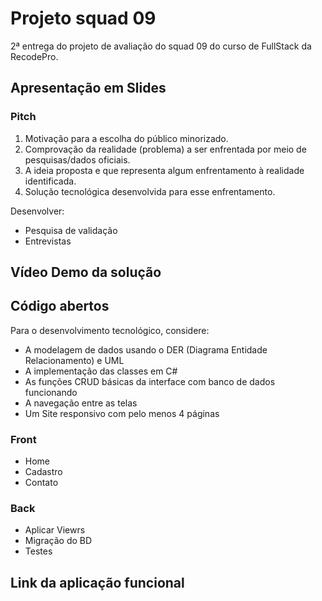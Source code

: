 # Projeto squad 09
 2ª entrega do projeto de avaliação do squad 09 do curso de FullStack da RecodePro.

## Apresentação em Slides
 ### Pitch
 
1. Motivação para a escolha do público minorizado.
3. Comprovação da realidade (problema) a ser enfrentada por meio de pesquisas/dados oficiais.
4. A ideia proposta e que representa algum enfrentamento à realidade identificada.
5. Solução tecnológica desenvolvida para esse enfrentamento.

Desenvolver:
- Pesquisa de validação
- Entrevistas

## Vídeo Demo da solução

## Código abertos

Para o desenvolvimento tecnológico, considere:
- A modelagem de dados usando o DER (Diagrama Entidade Relacionamento) e UML
- A implementação das classes em C#
- As funções CRUD básicas da interface com banco de dados funcionando
- A navegação entre as telas
- Um Site responsivo com pelo menos 4 páginas

### Front
- Home
- Cadastro
- Contato
### Back
- Aplicar Viewrs
- Migração do BD
- Testes

## Link da aplicação funcional 

